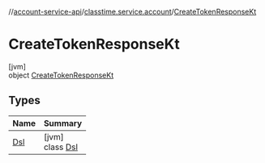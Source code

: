 //[account-service-api](../../../index.md)/[classtime.service.account](../index.md)/[CreateTokenResponseKt](index.md)

# CreateTokenResponseKt

[jvm]\
object [CreateTokenResponseKt](index.md)

## Types

| Name | Summary |
|---|---|
| [Dsl](-dsl/index.md) | [jvm]<br>class [Dsl](-dsl/index.md) |
